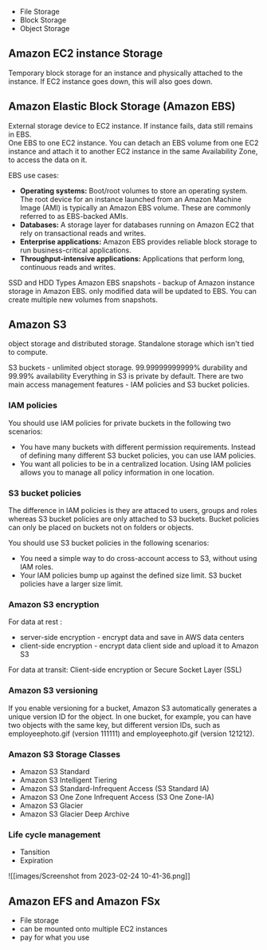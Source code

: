 
- File Storage
- Block Storage
- Object Storage

## Amazon EC2 instance Storage

Temporary block storage for an instance and physically attached to the instance. If EC2 instance goes down, this will also goes down. 

## Amazon Elastic Block Storage (Amazon EBS)

External storage device to EC2 instance. If instance fails, data still remains in EBS.  
One EBS to one EC2 instance.
You can detach an EBS volume from one EC2 instance and attach it to another EC2 instance in the same Availability Zone, to access the data on it.

EBS use cases:
-   **Operating systems:** Boot/root volumes to store an operating system. The root device for an instance launched from an Amazon Machine Image (AMI) is typically an Amazon EBS volume. These are commonly referred to as EBS-backed AMIs.
-   **Databases:** A storage layer for databases running on Amazon EC2 that rely on transactional reads and writes.
-   **Enterprise applications:** Amazon EBS provides reliable block storage to run business-critical applications.
-   **Throughput-intensive applications:** Applications that perform long, continuous reads and writes.

SSD and HDD Types
Amazon EBS snapshots - backup of Amazon instance storage in Amazon EBS. only modified data will be updated to EBS. You can create multiple new volumes from snapshots.

## Amazon S3

object storage and distributed storage. Standalone storage which isn't tied to compute. 

S3 buckets - unlimited object storage.
99.99999999999% durability and 99.99% availability 
Everything in S3 is private by default. 
There are two main access management features - IAM policies and S3 bucket policies.

### IAM policies

You should use IAM policies for private buckets in the following two scenarios:

-   You have many buckets with different permission requirements. Instead of defining many different S3 bucket policies, you can use IAM policies.
-   You want all policies to be in a centralized location. Using IAM policies allows you to manage all policy information in one location.

### S3 bucket policies

The difference in IAM policies is they are attaced to users, groups and roles whereas S3 bucket policies are only attached to S3 buckets. 
Bucket policies can only be placed on buckets not on folders or objects. 

You should use S3 bucket policies in the following scenarios:

-   You need a simple way to do cross-account access to S3, without using IAM roles.
-   Your IAM policies bump up against the defined size limit. S3 bucket policies have a larger size limit.

### Amazon S3 encryption

For data at rest :
- server-side encryption - encrypt data and save in AWS data centers
- client-side encryption - encrypt data client side and upload it to Amazon S3

For data at transit:
Client-side encryption or Secure Socket Layer (SSL)

### Amazon S3 versioning

If you enable versioning for a bucket, Amazon S3 automatically generates a unique version ID for the object. In one bucket, for example, you can have two objects with the same key, but different version IDs, such as employeephoto.gif (version 111111) and employeephoto.gif (version 121212).

### Amazon S3 Storage Classes
- Amazon S3 Standard
- Amazon S3 Intelligent Tiering
- Amazon S3 Standard-Infrequent Access (S3 Standard IA)
- Amazon S3 One Zone Infrequent Access (S3 One Zone-IA)
- Amazon S3 Glacier
- Amazon S3 Glacier Deep Archive

### Life cycle management

- Tansition
- Expiration

![[images/Screenshot from 2023-02-24 10-41-36.png]]

## Amazon EFS and Amazon FSx

- File storage
- can be mounted onto multiple EC2 instances
- pay for what you use
